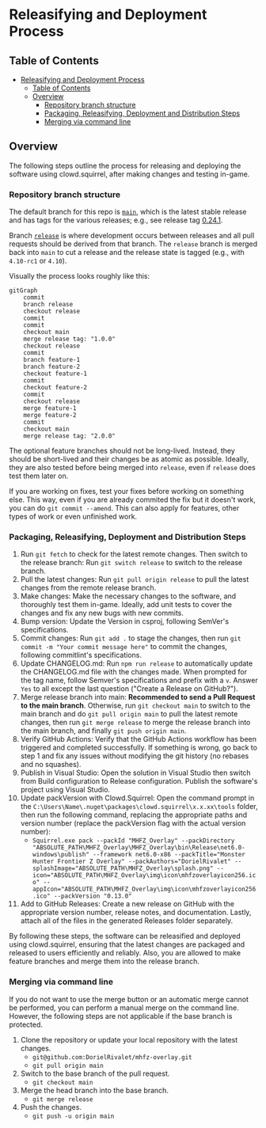 # Releasifying and Deployment Process

## Table of Contents

- [Releasifying and Deployment Process](#releasifying-and-deployment-process)
  - [Table of Contents](#table-of-contents)
  - [Overview](#overview)
    - [Repository branch structure](#repository-branch-structure)
    - [Packaging, Releasifying, Deployment and Distribution Steps](#packaging-releasifying-deployment-and-distribution-steps)
    - [Merging via command line](#merging-via-command-line)

## Overview

The following steps outline the process for releasing and deploying the software using clowd.squirrel, after making changes and testing in-game.

### Repository branch structure

The default branch for this repo is [`main`](https://github.com/dorielrivalet/mhfz-overlay/tree/main), which is the latest stable release and has tags for the various releases; e.g., see release tag [0.24.1](https://github.com/dorielrivalet/mhfz-overlay/tree/0.24.1).

Branch [`release`](https://github.com/dorielrivalet/mhfz-overlay/tree/release) is where development occurs between releases and all pull requests should be derived from that branch. The `release` branch is merged back into `main` to cut a release and the release state is tagged (e.g., with `4.10-rc1` or `4.10`).

Visually the process looks roughly like this:

```mermaid
gitGraph
    commit
    branch release
    checkout release
    commit
    commit
    checkout main
    merge release tag: "1.0.0"
    checkout release
    commit
    branch feature-1
    branch feature-2
    checkout feature-1
    commit
    checkout feature-2
    commit
    checkout release
    merge feature-1
    merge feature-2
    commit
    checkout main
    merge release tag: "2.0.0"
```

The optional feature branches should not be long-lived. Instead, they should be short-lived and their changes be as atomic as possible. Ideally, they are also tested before being merged into `release`, even if `release` does test them later on.

If you are working on fixes, test your fixes before working on something else. This way, even if you are already commited the fix but it doesn't work, you can do `git commit --amend`. This can also apply for features, other types of work or even unfinished work.

### Packaging, Releasifying, Deployment and Distribution Steps

1. Run `git fetch` to check for the latest remote changes. Then switch to the release branch: Run `git switch release` to switch to the release branch.
2. Pull the latest changes: Run `git pull origin release` to pull the latest changes from the remote release branch.
3. Make changes: Make the necessary changes to the software, and thoroughly test them in-game. Ideally, add unit tests to cover the changes and fix any new bugs with new commits.
4. Bump version: Update the Version in csproj, following SemVer's specifications.
5. Commit changes: Run `git add .` to stage the changes, then run `git commit -m "Your commit message here"` to commit the changes, following commitlint's specifications.
6. Update CHANGELOG.md: Run `npm run release` to automatically update the CHANGELOG.md file with the changes made. When prompted for the tag name, follow Semver's specifications and prefix with a `v`. Answer `Yes` to all except the last question ("Create a Release on GitHub?").
7. Merge release branch into main: **Recommended to send a Pull Request to the main branch**. Otherwise, run `git checkout main` to switch to the main branch and do `git pull origin main` to pull the latest remote changes, then run `git merge release` to merge the release branch into the main branch, and finally `git push origin main`.
8. Verify GitHub Actions: Verify that the GitHub Actions workflow has been triggered and completed successfully. If something is wrong, go back to step 1 and fix any issues without modifying the git history (no rebases and no squashes).
9. Publish in Visual Studio: Open the solution in Visual Studio then switch from Build configuration to Release configuration. Publish the software's project using Visual Studio.
10. Update packVersion with Clowd.Squirrel: Open the command prompt in the `C:\Users\Name\.nuget\packages\clowd.squirrel\x.x.xx\tools` folder, then run the following command, replacing the appropriate paths and version number (replace the packVersion flag with the actual version number):
    - `Squirrel.exe pack --packId "MHFZ_Overlay" --packDirectory "ABSOLUTE_PATH\MHFZ_Overlay\MHFZ_Overlay\bin\Release\net6.0-windows\publish" --framework net6.0-x86 --packTitle="Monster Hunter Frontier Z Overlay" --packAuthors="DorielRivalet" --splashImage="ABSOLUTE_PATH\MHFZ_Overlay\splash.png" --icon="ABSOLUTE_PATH\MHFZ_Overlay\img\icon\mhfzoverlayicon256.ico" --appIcon="ABSOLUTE_PATH\MHFZ_Overlay\img\icon\mhfzoverlayicon256.ico" --packVersion "0.13.0"`
11. Add to GitHub Releases: Create a new release on GitHub with the appropriate version number, release notes, and documentation. Lastly, attach all of the files in the generated Releases folder separately.

By following these steps, the software can be releasified and deployed using clowd.squirrel, ensuring that the latest changes are packaged and released to users efficiently and reliably. Also, you are allowed to make feature branches and merge them into the release branch.

### Merging via command line

If you do not want to use the merge button or an automatic merge cannot be performed, you can perform a manual merge on the command line. However, the following steps are not applicable if the base branch is protected.

1. Clone the repository or update your local repository with the latest changes.
   - `git@github.com:DorielRivalet/mhfz-overlay.git`
   - `git pull origin main`
2. Switch to the base branch of the pull request.
   - `git checkout main`
3. Merge the head branch into the base branch.
   - `git merge release`
4. Push the changes.
   - `git push -u origin main`
